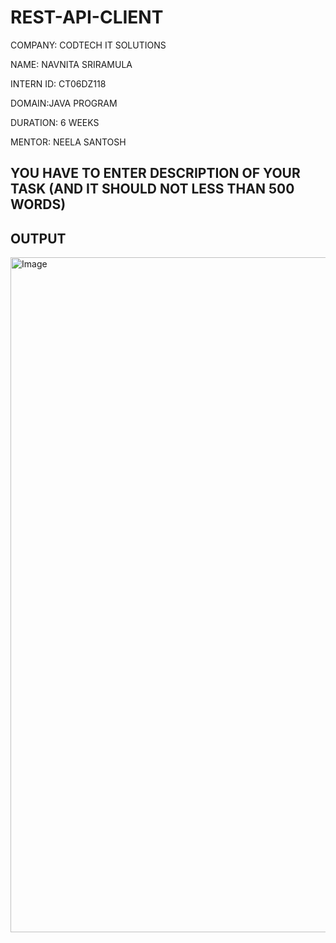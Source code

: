 # REST-API-CLIENT

COMPANY: CODTECH IT SOLUTIONS

NAME: NAVNITA SRIRAMULA

INTERN ID: CT06DZ118

DOMAIN:JAVA PROGRAM

DURATION: 6 WEEKS

MENTOR: NEELA SANTOSH

## YOU HAVE TO ENTER DESCRIPTION OF YOUR TASK (AND IT SHOULD NOT LESS THAN 500 WORDS) 

## OUTPUT 

<img width="1920" height="1080" alt="Image" src="https://github.com/user-attachments/assets/c259c9a4-351f-45e8-afcd-ec0b15bc4e74" />
